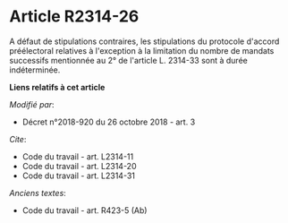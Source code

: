 # Article R2314-26

A défaut de stipulations contraires, les stipulations du protocole d'accord préélectoral relatives à l'exception à la
limitation du nombre de mandats successifs mentionnée au 2° de l'article L. 2314-33 sont à durée indéterminée.

**Liens relatifs à cet article**

_Modifié par_:

  - Décret n°2018-920 du 26 octobre 2018 - art. 3

_Cite_:

  - Code du travail - art. L2314-11
  - Code du travail - art. L2314-20
  - Code du travail - art. L2314-31

_Anciens textes_:

  - Code du travail - art. R423-5 (Ab)
